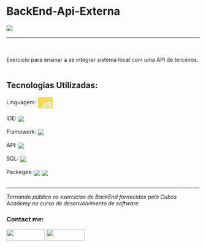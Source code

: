 # BackEnd-Api-Externa
  <img height="250px" src="https://media-exp1.licdn.com/dms/image/C4E16AQHipPThoAbI7Q/profile-displaybackgroundimage-shrink_200_800/0/1660535984093?e=1668038400&v=beta&t=GwIiIeFOO__T8WxEeMt3nHIDhOlH61w5XiFT1Cx1W38"/>
  
  ---
<div>
<div><p1> 
<br>
<br>
Exercicio para ensinar a se integrar sistema local com uma API de terceiros. 
<br>
<br>

##                                                                      Tecnologias Utilizadas:
Linguagem:  <img align="center" alt="Js" height="30" width="40" src="https://raw.githubusercontent.com/devicons/devicon/master/icons/javascript/javascript-plain.svg"><br><br>
IDE:  <img align="center" src="https://img.shields.io/badge/VSCode-0078D4?style=for-the-badge&logo=visual%20studio%20code&logoColor=white"><br>
<br>
Framework:  <img align="center" src="https://img.shields.io/badge/Node.js-339933?style=for-the-badge&logo=nodedotjs&logoColor=white"><br>
<br>
API:  <img align ="center" src="https://img.shields.io/badge/Insomnia-5849be?style=for-the-badge&logo=Insomnia&logoColor=white"><br>
<br>
SQL:   <img align="center" src="https://img.shields.io/badge/PostgreSQL-316192?style=for-the-badge&logo=postgresql&logoColor=white"><br>
<br>
Packeges:   <img align="center" src="https://img.shields.io/badge/NPM-%23000000.svg?style=for-the-badge&logo=npm&logoColor=white">
<img align="center" src="https://img.shields.io/badge/JWT-000000?style=for-the-badge&logo=JSON%20web%20tokens&logoColor=white"><br>
<br>


 
---

_Tornando público os exercícios de BackEnd fornecidos pela Cubos Academy no curso de desenvolvimento de software._

<h3 align="left">Contact me:</h3>
<p align="left">
<a href="https://www.linkedin.com/in/vitor-a-monteiro/" target="blank"><img align="center" src="https://img.shields.io/badge/LinkedIn-0077B5?style=for-the-badge&logo=linkedin&logoColor=white" height="30" width="100" /></a>
<a href = "mailto:primitivo.3131@gmail.com"><img align="center" src="https://img.shields.io/badge/-Gmail-%23333?style=for-the-badge&logo=gmail&logoColor=white" target="_blank" height="30" width="100" /></a>

